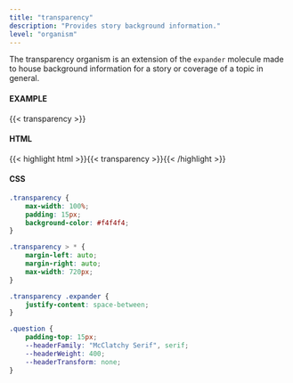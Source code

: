 ```yaml
---
title: "transparency"
description: "Provides story background information."
level: "organism"
---
```


The transparency organism is an extension of the `expander` molecule made to house background information for a story or coverage of a topic in general. 

#### EXAMPLE

{{< transparency >}}

#### HTML

{{< highlight html >}}{{< transparency >}}{{< /highlight >}}

#### CSS

```css
.transparency {
	max-width: 100%;
	padding: 15px;
	background-color: #f4f4f4;
}

.transparency > * {
	margin-left: auto;
	margin-right: auto;
	max-width: 720px;
}

.transparency .expander {
	justify-content: space-between;
}

.question {
	padding-top: 15px;
	--headerFamily: "McClatchy Serif", serif;
	--headerWeight: 400;
	--headerTransform: none;
}
```
